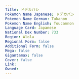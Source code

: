 ```yaml
---
﻿Title: ドデカバシ
Pokemon Name Japanese: ドデカバシ
Pokemon Name German: Tukanon
Pokemon Name English: Toucannon
Language Card: Japanese
National Dex Number: 733
Region: Alola
Regional Form: false
Additional Form: false
Mega: false
Gigantamax: false
Cover: false
Link: 
Owned: 
---
```


